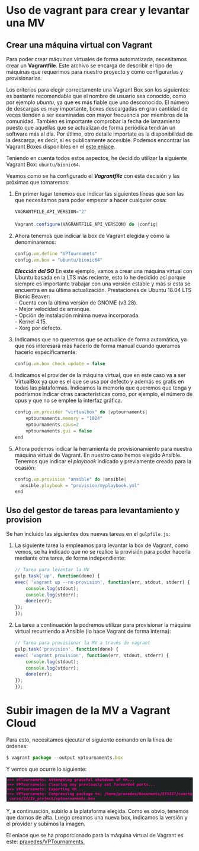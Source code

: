 # Uso de vagrant para crear y levantar una MV

## Crear una máquina virtual con Vagrant

Para poder crear máquinas virtuales de forma automatizada, necesitamos crear un **Vagrantfile**. Este archivo se encarga de describir el tipo de máquinas que requerimos para nuestro proyecto y cómo configurarlas y provisionarlas. 

Los criterios para elegir correctamente una Vagrant Box son los siguientes: es bastante recomendable que el nombre de usuario sea conocido, como por ejemplo *ubuntu*, ya que es más fiable que uno desconocido. El número de descargas es muy importante, boxes descargadas en gran cantidad de veces tienden a ser examinadas con mayor frecuencia por miembros de la comunidad. También es importante comprobar la fecha de lanzamiento puesto que aquellas que se actualizan de forma periódica tendrán un software más al día. Por útlimo, otro detalle importate es la disponibilidad de la descarga, es decir, si es publicamente accesible. Podemos encontrar las Vagrant Boxes disponibles en el [este enlace](https://app.vagrantup.com/boxes/search?provider=virtualbox).

Teniendo en cuenta todos estos aspectos, he decidido utilizar la siguiente Vagrant Box: ```ubuntu/bionic64```.

Veamos como se ha configurado el ***Vagrantfile*** con esta decisión y las próximas que tomaremos:

  1. En primer lugar tenemos que indicar las siguientes líneas que son las que necesitamos para poder empezar a hacer cualquier cosa:  
      ```javascript
      VAGRANTFILE_API_VERSION="2"

      Vagrant.configure(VAGRANTFILE_API_VERSION) do |config|
      ```
   

  2. Ahora tenemos que indicar la box de Vagrant elegida y cómo la denominaremos:  
      ```javascript
      config.vm.define "VPTournamets"
      config.vm.box = "ubuntu/bionic64"
      ```  
      ***Elección del SO***
      En este ejemplo, vamos a crear una máquina virtual con Ubuntu basada en la LTS más  reciente, esto lo he decidido así porque siempre es importante trabajar con una  versión estable y más si esta se encuentra en su última actualización. Prestaciones  de Ubuntu 18.04 LTS Bionic Beaver:  
          - Cuenta con la última versión de GNOME (v3.28).  
          - Mejor velocidad de arranque.  
          - Opción de instalación mínima nueva incorporada.  
          - Kernel 4.15.  
          - Xorg por defecto.  
  
  3. Indicamos que no queremos que se actualice de forma automática, ya que nos interesará más hacerlo de forma manual cuando queramos hacerlo específicamente:
      ```javascript
      config.vm.box_check_update = false
      ```
   
  4. Indicamos el provider de la máquina virtual, que en este caso va a ser VirtualBox ya que es el que se usa por defecto y además es gratis en todas las plataformas. Indicamos la memoria que queremos que tenga y podríamos indicar otras características como, por ejemplo, el número de cpus y que no se emplee la interfaz gráfica.  
      ```javascript 
      config.vm.provider "virtualbox" do |vptournaments|
          vptournaments.memory = "1024"
          vptournaments.cpus=2
          vptournaments.gui = false
      end
      ```

  5. Ahora podemos indicar la herramienta de provisionamiento para nuestra máquina virtual de Vagrant. En nuestro caso hemos elegido Ansible. Tenemos que indicar el *playbook* indicado y previamente creado para la ocasión:  
      ```javascript
      config.vm.provision "ansible" do |ansible|
        ansible.playbook = "provision/myplaybook.yml"
      end
      ```

## Uso del gestor de tareas para levantamiento y provision

Se han incluido las siguientes dos nuevas tareas en el ```gulpfile.js```: 

  1. La siguiente tarea la empleamos para levantar la box de Vagrant, como vemos, se ha indicado que no se realice la provisión para poder hacerla mediante otra tarea, de forma independiente:
        ```javascript
        // Tarea para levantar la MV
        gulp.task('up', function(done) {
        exec( 'vagrant up --no-provision', function(err, stdout, stderr) {
            console.log(stdout);
            console.log(stderr);
            done(err);
        });
        });
        ```

  2. La tarea a continuación la podremos utilizar para provisionar la máquina virtual recurriendo a Ansible (lo hace Vagrant de forma interna):
        ```javascript
        // Tarea para provisionar la MV a través de vagrant
        gulp.task('provision', function(done) {
        exec( 'vagrant provision', function(err, stdout, stderr) {
            console.log(stdout);
            console.log(stderr);
            done(err);
        });
        });
        ```


# Subir imagen de la MV a Vagrant Cloud

Para esto, necesitamos ejecutar el siguiente comando en la línea de órdenes:

```javascript
$ vagrant package --output vptournaments.box
```

Y vemos que ocurre lo siguiente:

![](images/vagrant1.png)

Y, a continuación, subirlo a la plataforma elegida. Como es obvio, tenemos que darnos de alta. Luego creamos una nueva box, indicamos la versión y el provider y subimos la imagen.

El enlace que se ha proporcionado para la máquina virtual de Vagrant es este: [praxedes/VPTournaments.](https://app.vagrantup.com/praxedes/boxes/VPTournaments)


